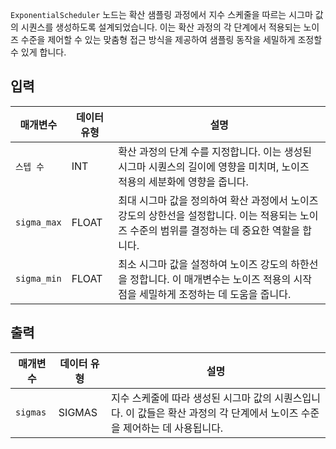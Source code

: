 ``ExponentialScheduler`` 노드는 확산 샘플링 과정에서 지수 스케줄을 따르는 시그마 값의 시퀀스를 생성하도록 설계되었습니다. 이는 확산 과정의 각 단계에서 적용되는 노이즈 수준을 제어할 수 있는 맞춤형 접근 방식을 제공하여 샘플링 동작을 세밀하게 조정할 수 있게 합니다.

## 입력

| 매개변수    | 데이터 유형 | 설명                                                                                                                                            |
| ----------- | ----------- | ----------------------------------------------------------------------------------------------------------------------------------------------- |
| `스텝 수`     | INT         | 확산 과정의 단계 수를 지정합니다. 이는 생성된 시그마 시퀀스의 길이에 영향을 미치며, 노이즈 적용의 세분화에 영향을 줍니다.                       |
| `sigma_max` | FLOAT       | 최대 시그마 값을 정의하여 확산 과정에서 노이즈 강도의 상한선을 설정합니다. 이는 적용되는 노이즈 수준의 범위를 결정하는 데 중요한 역할을 합니다. |
| `sigma_min` | FLOAT       | 최소 시그마 값을 설정하여 노이즈 강도의 하한선을 정합니다. 이 매개변수는 노이즈 적용의 시작점을 세밀하게 조정하는 데 도움을 줍니다.             |

## 출력

| 매개변수 | 데이터 유형 | 설명                                                                                                                        |
| -------- | ----------- | --------------------------------------------------------------------------------------------------------------------------- |
| `sigmas` | SIGMAS      | 지수 스케줄에 따라 생성된 시그마 값의 시퀀스입니다. 이 값들은 확산 과정의 각 단계에서 노이즈 수준을 제어하는 데 사용됩니다. | N |
